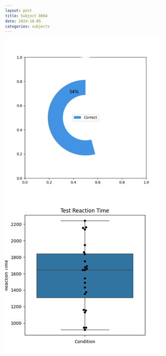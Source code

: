```yaml
---
layout: post
title: Subject 8004
date: 2024-10-05
categories: subjects
---
```


![](data/8004/run-4/8004_FN_acc_test.png)
![](data/8004/run-4/8004_FN_rt.png)
